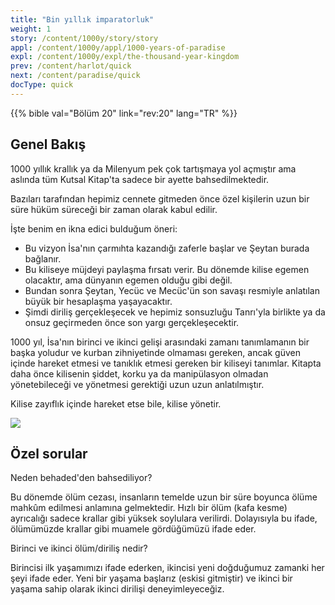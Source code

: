 ```yaml
---
title: "Bin yıllık imparatorluk"
weight: 1
story: /content/1000y/story/story
appl: /content/1000y/appl/1000-years-of-paradise
expl: /content/1000y/expl/the-thousand-year-kingdom
prev: /content/harlot/quick
next: /content/paradise/quick
docType: quick
---
```


{{% bible val="Bölüm 20" link="rev:20" lang="TR" %}}


## Genel Bakış

1000 yıllık krallık ya da Milenyum pek çok tartışmaya yol açmıştır ama aslında tüm Kutsal Kitap'ta sadece bir ayette bahsedilmektedir.

Bazıları tarafından hepimiz cennete gitmeden önce özel kişilerin uzun bir süre hüküm süreceği bir zaman olarak kabul edilir.

İşte benim en ikna edici bulduğum öneri:
- Bu vizyon İsa'nın çarmıhta kazandığı zaferle başlar ve Şeytan burada bağlanır.
- Bu kiliseye müjdeyi paylaşma fırsatı verir. Bu dönemde kilise egemen olacaktır, ama dünyanın egemen olduğu gibi değil.
- Bundan sonra Şeytan, Yecüc ve Mecüc'ün son savaşı resmiyle anlatılan büyük bir hesaplaşma yaşayacaktır.
- Şimdi diriliş gerçekleşecek ve hepimiz sonsuzluğu Tanrı'yla birlikte ya da onsuz geçirmeden önce son yargı gerçekleşecektir.

1000 yıl, İsa'nın birinci ve ikinci gelişi arasındaki zamanı tanımlamanın bir başka yoludur ve kurban zihniyetinde olmaması gereken, ancak güven içinde hareket etmesi ve tanıklık etmesi gereken bir kiliseyi tanımlar. Kitapta daha önce kilisenin şiddet, korku ya da manipülasyon olmadan yönetebileceği ve yönetmesi gerektiği uzun uzun anlatılmıştır.

Kilise zayıflık içinde hareket etse bile, kilise yönetir.

![](/images/1000_tr.jpg)

## Özel sorular

Neden behaded'den bahsediliyor? 

Bu dönemde ölüm cezası, insanların temelde uzun bir süre boyunca ölüme mahkûm edilmesi anlamına gelmektedir. Hızlı bir ölüm (kafa kesme) ayrıcalığı sadece krallar gibi yüksek soylulara verilirdi. Dolayısıyla bu ifade, ölümümüzde krallar gibi muamele gördüğümüzü ifade eder.

Birinci ve ikinci ölüm/diriliş nedir?

Birincisi ilk yaşamımızı ifade ederken, ikincisi yeni doğduğumuz zamanki her şeyi ifade eder. Yeni bir yaşama başlarız (eskisi gitmiştir) ve ikinci bir yaşama sahip olarak ikinci dirilişi deneyimleyeceğiz.

